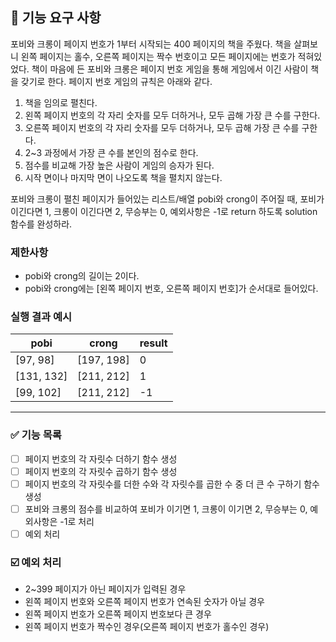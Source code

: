 ## 🚀 기능 요구 사항

포비와 크롱이 페이지 번호가 1부터 시작되는 400 페이지의 책을 주웠다. 책을 살펴보니 왼쪽 페이지는 홀수, 오른쪽 페이지는 짝수 번호이고 모든 페이지에는 번호가 적혀있었다. 책이 마음에 든 포비와 크롱은 페이지 번호 게임을 통해 게임에서 이긴 사람이 책을 갖기로 한다. 페이지 번호 게임의 규칙은 아래와 같다.

1. 책을 임의로 펼친다.
2. 왼쪽 페이지 번호의 각 자리 숫자를 모두 더하거나, 모두 곱해 가장 큰 수를 구한다.
3. 오른쪽 페이지 번호의 각 자리 숫자를 모두 더하거나, 모두 곱해 가장 큰 수를 구한다.
4. 2~3 과정에서 가장 큰 수를 본인의 점수로 한다.
5. 점수를 비교해 가장 높은 사람이 게임의 승자가 된다.
6. 시작 면이나 마지막 면이 나오도록 책을 펼치지 않는다.

포비와 크롱이 펼친 페이지가 들어있는 리스트/배열 pobi와 crong이 주어질 때, 포비가 이긴다면 1, 크롱이 이긴다면 2, 무승부는 0, 예외사항은 -1로 return 하도록 solution 함수를 완성하라.

### 제한사항

- pobi와 crong의 길이는 2이다.
- pobi와 crong에는 [왼쪽 페이지 번호, 오른쪽 페이지 번호]가 순서대로 들어있다.

### 실행 결과 예시

| pobi | crong | result |
| --- | --- | --- |
| [97, 98] | [197, 198] | 0 |
| [131, 132] | [211, 212] | 1 |
| [99, 102] | [211, 212] | -1 |

---------------------------------------------------------------------------------------
### ✅ 기능 목록

- [ ] 페이지 번호의 각 자릿수 더하기 함수 생성
- [ ] 페이지 번호의 각 자릿수 곱하기 함수 생성
- [ ] 페이지 번호의 각 자릿수를 더한 수와 각 자릿수를 곱한 수 중 더 큰 수 구하기 함수 생성
- [ ] 포비와 크롱의 점수를 비교하여 포비가 이기면 1, 크롱이 이기면 2, 무승부는 0, 예외사항은 -1로 처리
- [ ] 예외 처리

### ☑️ 예외 처리
- 2~399 페이지가 아닌 페이지가 입력된 경우
- 왼쪽 페이지 번호와 오른쪽 페이지 번호가 연속된 숫자가 아닐 경우
- 왼쪽 페이지 번호가 오른쪽 페이지 번호보다 큰 경우
- 왼쪽 페이지 번호가 짝수인 경우(오른쪽 페이지 번호가 홀수인 경우)